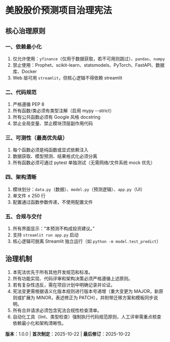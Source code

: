 # 美股股价预测项目治理宪法

## 核心治理原则

### 一、依赖最小化

1. 仅允许使用：`yfinance`（仅用于数据获取，若不可用则跳过）、`pandas`、`numpy`
2. 禁止使用：Prophet、scikit-learn、statsmodels、PyTorch、FastAPI、数据库、Docker
3. Web 层可用 `streamlit`，但核心逻辑不得依赖 streamlit

### 二、代码规范

1. 严格遵循 PEP 8
2. 所有函数/类必须有类型注解（启用 mypy --strict）
3. 所有公共函数必须有 Google 风格 docstring
4. 禁止全局变量、禁止模块顶层副作用代码

### 三、可测性（最高优先级）

1. 每个函数必须是纯函数或显式依赖注入
2. 数据获取、模型预测、结果格式化必须分离
3. 所有函数必须可通过 pytest 单独测试（无需网络/文件系统 mock 优先）

### 四、架构清晰

1. 模块划分：`data.py`（数据）、`model.py`（预测逻辑）、`app.py`（UI）
2. 单文件 ≤ 250 行
3. 配置通过函数参数传递，不使用配置文件

### 五、合规与交付

1. 所有界面显示：“本预测不构成投资建议。”
2. 支持 `streamlit run app.py` 启动
3. 核心逻辑可脱离 Streamlit 独立运行（如 `python -m model.test_predict`）

## 治理机制

1. 本宪法优先于所有其他开发规范和标准。
2. 所有功能实现、代码评审和架构决策必须严格遵循上述原则。
3. 若有复杂性违反，需在项目计划中明确记录并论证。
4. 宪法变更需根据语义化版本规则进行版本号递增（重大变更为 MAJOR，新原则或扩展为 MINOR，表述修正为 PATCH），并附带迁移方案和模板同步说明。
5. 所有合并请求必须包含宪法合规性检查清单。
6. 自动化工具（lint、类型检查）强制执行代码规范原则，人工评审需重点核查依赖最小化和架构清晰性。

**版本**：1.0.0 | **首次制定**：2025-10-22 | **最后修订**：2025-10-22
